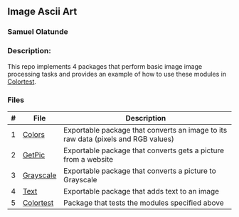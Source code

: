 ##  Image Ascii Art 
### Samuel Olatunde 
### Description:

This repo implements 4 packages that perform basic image image processing tasks and provides an example of how to use these modules in [Colortest](https://github.com/SamOlatunde/img_mod/tree/main/Colortest).

### Files

|   #   | File             | Description                                        |
| :---: | ---------------- | -------------------------------------------------- |
|   1   | [Colors](https://github.com/SamOlatunde/img_mod/tree/main/Colors)        |  Exportable package that converts an image to its raw data (pixels and RGB values)     |
|   2   | [GetPic](https://github.com/SamOlatunde/img_mod/tree/main/GetPic)  | Exportable package that converts gets a picture from a website        |
|   3   | [Grayscale](https://github.com/SamOlatunde/img_mod/tree/main/Grayscale) | Exportable package that converts a picture to Grayscale |
|   4   | [Text](https://github.com/SamOlatunde/img_mod/tree/main/Text) | Exportable package that adds text to an image  |
|   5   | [Colortest](https://github.com/SamOlatunde/img_mod/tree/main/colortest) | Package that tests the modules specified above|

